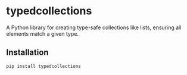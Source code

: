 # typedcollections

A Python library for creating type-safe collections like lists, ensuring all elements match a given type.

## Installation

```bash
pip install typedcollections
